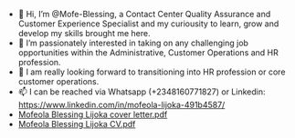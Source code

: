 - 👋 Hi, I’m @Mofe-Blessing, a Contact Center Quality Assurance and Customer Experience Specialist and my curiousity to learn, grow and develop my skills brought me here.
- 👀 I’m passionately interested in taking on any challenging job opportunities within the Administrative, Customer Operations and HR profession.
- 🌱 I am really looking forward to transitioning into HR profession or core customer operations.
- 📫 I can be reached via Whatsapp (+2348160771827) or Linkedin: https://www.linkedin.com/in/mofeola-lijoka-491b4587/
-  [Mofeola Blessing Lijoka cover letter.pdf](https://github.com/Mofe-Blessing/Mofe-Blessing/files/9169662/Mofeola.Blessing.Lijoka.cover.letter.pdf)
-  [Mofeola Blessing Lijoka CV.pdf](https://github.com/Mofe-Blessing/Mofe-Blessing/files/9169664/Mofeola.Blessing.Lijoka.CV.pdf)
